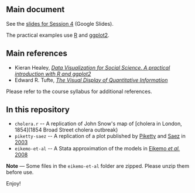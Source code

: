 ## Main document

See the [slides for Session 4](https://frama.link/odur-2017-s4) (Google Slides).

The practical examples use [R](https://www.r-project.org/) and [ggplot2](http://ggplot2.tidyverse.org/reference/).

## Main references

- Kieran Healey, _[Data Visualization for Social Science. A practical introduction with R and ggplot2](http://socviz.co/)_
- Edward R. Tufte, _[The Visual Display of Quantitative Information](https://www.edwardtufte.com/tufte/books_vdqi)_

Please refer to the course syllabus for additional references.

## In this repository

- `cholera.r` -- A replication of John Snow's map of [cholera in London, 1854](1854 Broad Street cholera outbreak)
- `piketty-saez` -- A replication of a plot published by [Piketty](http://piketty.pse.ens.fr/) and [Saez](http://emlab.berkeley.edu/~saez) in [2003](https://doi.org/10.1162/00335530360535135)
- `eikemo-et-al` -- A Stata approximation of the models in [Eikemo _et al._ 2008](https://doi.org/10.1016/j.socscimed.2008.01.022)

__Note__ — Some files in the `eikemo-et-al` folder are zipped. Please unzip them before use.

Enjoy!
